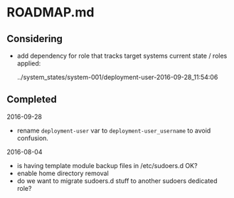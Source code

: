 # ROADMAP.md

##

## Considering

* add dependency for role that tracks target systems current state / roles applied:

  ../system_states/system-001/deployment-user-2016-09-28_11:54:06

## Completed

2016-09-28

*  rename `deployment-user` var to `deployment-user_username` to avoid confusion.

2016-08-04

* is having template module backup files in /etc/sudoers.d OK?
* enable home directory removal
* do we want to migrate sudoers.d stuff to another sudoers dedicated role?
    
